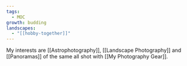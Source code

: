 ```yaml
---
tags:
  - MOC
growth: budding
landscapes:
  - "[[hobby-together]]"
---
```

My interests are [[Astrophotography]], [[Landscape Photography]] and [[Panoramas]] of the same all shot with [[My Photography Gear]].
